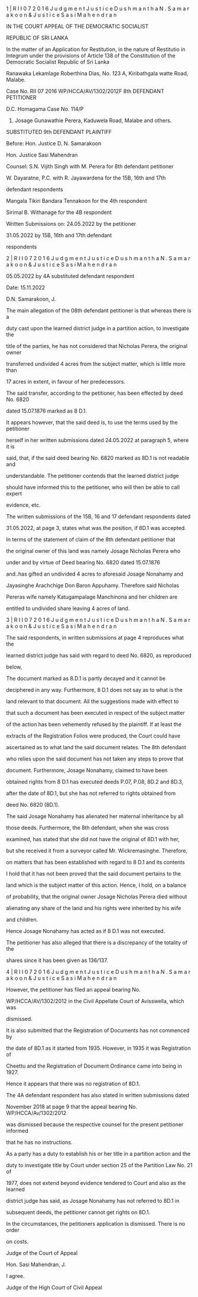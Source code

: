 1 | R I I 0 7 2 0 1 6 J u d g m e n t J u s t i c e D u s h m a n t h a N . S a m a r a k o o n & J u s t i c e S a s i M a h e n d r a n

IN THE COURT APPEAL OF THE DEMOCRATIC SOCIALIST

REPUBLIC OF SRI LANKA

In the matter of an Application for Restitution, in the nature of Restitutio in Integrum under the provisions of Article 138 of the Constitution of the Democratic Socialist Republic of Sri Lanka

Ranawaka Lekamlage Roberthina Dias, No. 123 A, Kiribathgala watte Road, Malabe.

Case No. RII 07 2016 WP/HCCA/AV/1302/2012F 8th DEFENDANT PETITIONER

D.C. Homagama Case No. 114/P

1. Josage Gunawathie Perera, Kaduwela Road, Malabe and others.

SUBSTITUTED 9th DEFENDANT PLAINTIFF

Before: Hon. Justice D. N. Samarakoon

Hon. Justice Sasi Mahendran

Counsel: S.N. Vijith Singh with M. Perera for 8th defendant petitioner

W. Dayaratne, P.C. with R. Jayawardena for the 15B, 16th and 17th

defendant respondents

Mangala Tikiri Bandara Tennakoon for the 4th respondent

Sirimal B. Withanage for the 4B respondent

Written Submissions on: 24.05.2022 by the petitioner

31.05.2022 by 15B, 16th and 17th defendant

respondents

2 | R I I 0 7 2 0 1 6 J u d g m e n t J u s t i c e D u s h m a n t h a N . S a m a r a k o o n & J u s t i c e S a s i M a h e n d r a n

05.05.2022 by 4A substituted defendant respondent

Date: 15.11.2022

D.N. Samarakoon, J.

The main allegation of the 08th defendant petitioner is that whereas there is a

duty cast upon the learned district judge in a partition action, to investigate the

title of the parties, he has not considered that Nicholas Perera, the original owner

transferred undivided 4 acres from the subject matter, which is little more than

17 acres in extent, in favour of her predecessors.

The said transfer, according to the petitioner, has been effected by deed No. 6820

dated 15.07.1876 marked as 8 D.1.

It appears however, that the said deed is, to use the terms used by the petitioner

herself in her written submissions dated 24.05.2022 at paragraph 5, where it is

said, that, if the said deed bearing No. 6820 marked as 8D.1 is not readable and

understandable. The petitioner contends that the learned district judge

should have informed this to the petitioner, who will then be able to call expert

evidence, etc.

The written submissions of the 15B, 16 and 17 defendant respondents dated

31.05.2022, at page 3, states what was the position, if 8D.1 was accepted.

In terms of the statement of claim of the 8th defendant petitioner that

the original owner of this land was namely Josage Nicholas Perera who

under and by virtue of Deed bearing No. 6820 dated 15.07.1876

and..has gifted an undivided 4 acres to aforesaid Josage Nonahamy and

Jayasinghe Arachchige Don Baron Appuhamy. Therefore said Nicholas

Pereras wife namely Katugampalage Manchinona and her children are

entitled to undivided share leaving 4 acres of land.

3 | R I I 0 7 2 0 1 6 J u d g m e n t J u s t i c e D u s h m a n t h a N . S a m a r a k o o n & J u s t i c e S a s i M a h e n d r a n

The said respondents, in written submissions at page 4 reproduces what the

learned district judge has said with regard to deed No. 6820, as reproduced

below,

The document marked as 8.D.1 is partly decayed and it cannot be

deciphered in any way. Furthermore, 8 D.1 does not say as to what is the

land relevant to that document. All the suggestions made with effect to

that such a document has been executed in respect of the subject matter

of the action has been vehemently refused by the plaintiff. If at least the

extracts of the Registration Folios were produced, the Court could have

ascertained as to what land the said document relates. The 8th defendant

who relies upon the said document has not taken any steps to prove that

document. Furthermore, Josage Nonahamy, claimed to have been

obtained rights from 8 D.1 has executed deeds P.07, P.08, 8D.2 and 8D.3,

after the date of 8D.1, but she has not referred to rights obtained from

deed No. 6820 (8D.1).

The said Josage Nonahamy has alienated her maternal inheritance by all

those deeds. Furthermore, the 8th defendant, when she was cross

examined, has stated that she did not have the original of 8D.1 with her,

but she received it from a surveyor called Mr. Wickremasinghe. Therefore,

on matters that has been established with regard to 8 D.1 and its contents

I hold that it has not been proved that the said document pertains to the

land which is the subject matter of this action. Hence, I hold, on a balance

of probability, that the original owner Josage Nicholas Perera died without

alienating any share of the land and his rights were inherited by his wife

and children.

Hence Josage Nonahamy has acted as if 8 D.1 was not executed.

The petitioner has also alleged that there is a discrepancy of the totality of the

shares since it has been given as 136/137.

4 | R I I 0 7 2 0 1 6 J u d g m e n t J u s t i c e D u s h m a n t h a N . S a m a r a k o o n & J u s t i c e S a s i M a h e n d r a n

However, the petitioner has filed an appeal bearing No.

WP/HCCA/AV/1302/2012 in the Civil Appellate Court of Avisswella, which was

dismissed.

It is also submitted that the Registration of Documents has not commenced by

the date of 8D.1 as it started from 1935. However, in 1935 it was Registration of

Cheettu and the Registration of Document Ordinance came into being in 1927.

Hence it appears that there was no registration of 8D.1.

The 4A defendant respondent has also stated in written submissions dated

November 2018 at page 9 that the appeal bearing No. WP/HCCA/Av/1302/2012

was dismissed because the respective counsel for the present petitioner informed

that he has no instructions.

As a party has a duty to establish his or her title in a partition action and the

duty to investigate title by Court under section 25 of the Partition Law No. 21 of

1977, does not extend beyond evidence tendered to Court and also as the learned

district judge has said, as Josage Nonahamy has not referred to 8D.1 in

subsequent deeds, the petitioner cannot get rights on 8D.1.

In the circumstances, the petitioners application is dismissed. There is no order

on costs.

Judge of the Court of Appeal

Hon. Sasi Mahendran, J.

I agree.

Judge of the High Court of Civil Appeal